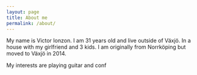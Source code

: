 ```yaml
---
layout: page
title: About me
permalink: /about/
---
```


My name is Victor Ionzon. I am 31 years old and live outside of Växjö. In a house with my girlfriend and 3 kids.
I am originally from Norrköping but moved to Växjö in 2014.

My interests are playing guitar and conf
